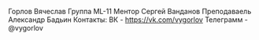 Горлов Вячеслав
Группа ML-11
Ментор Сергей Ванданов
Преподаваель Александр Бадьин
Контакты: ВК - https://vk.com/vygorlov Телеграмм - @vygorlov
